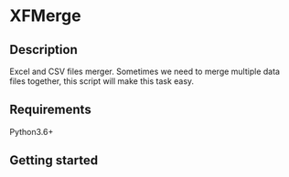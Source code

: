# XFMerge

## Description

Excel and CSV files merger. Sometimes we need to merge multiple data files together, this script will make this task easy.

## Requirements
Python3.6+

## Getting started
